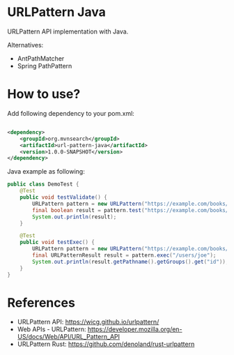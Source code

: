 URLPattern Java
=================

URLPattern API implementation with Java. 

Alternatives:

* AntPathMatcher
* Spring PathPattern 

# How to use?

Add following dependency to your pom.xml:

```xml

<dependency>
    <groupId>org.mvnsearch</groupId>
    <artifactId>url-pattern-java</artifactId>
    <version>1.0.0-SNAPSHOT</version>
</dependency>
```
     
Java example as following: 

```java
public class DemoTest {
    @Test
    public void testValidate() {
        URLPattern pattern = new URLPattern("https://example.com/books/:id");
        final boolean result = pattern.test("https://example.com/books/123");
        System.out.println(result);
    }

    @Test
    public void testExec() {
        URLPattern pattern = new URLPattern("https://example.com/books/:id");
        final URLPatternResult result = pattern.exec("/users/joe");
        System.out.println(result.getPathname().getGroups().get("id"));
    }
}
```

# References

* URLPattern API: https://wicg.github.io/urlpattern/
* Web APIs - URLPattern: https://developer.mozilla.org/en-US/docs/Web/API/URL_Pattern_API
* URLPattern Rust: https://github.com/denoland/rust-urlpattern